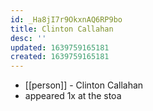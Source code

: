 ```yaml
---
id: _Ha8jI7r9OkxnAQ6RP9bo
title: Clinton Callahan
desc: ''
updated: 1639759165181
created: 1639759165181
---
```



- [[person]] - Clinton Callahan
- appeared 1x at the stoa
